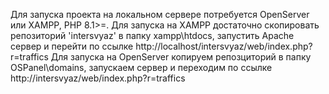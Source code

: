 Для запуска проекта на локальном сервере потребуется OpenServer или XAMPP, PHP 8.1>=. 
Для запуска на XAMPP достаточно скопировать репозиторий 'intersvyaz' в папку xampp\htdocs, запустить Apache сервер и перейти по ссылке http://localhost/intersvyaz/web/index.php?r=traffics
Для запуска на OpenServer копируем репозциторий в папку OSPanel\domains, запускаем сервер и переходим по ссылке http://intersvyaz/web/index.php?r=traffics
